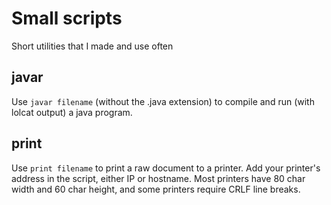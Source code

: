 # Small scripts
Short utilities that I made and use often 

## javar
Use `javar filename` (without the .java extension) to compile and run (with lolcat output) a java program.

## print
Use `print filename` to print a raw document to a printer. Add your printer's address in the script, either IP or hostname. Most printers have 80 char width and 60 char height, and some printers require CRLF line breaks. 
